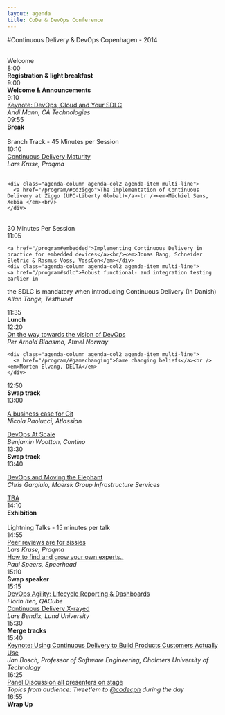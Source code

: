 ```yaml
---
layout: agenda
title: CoDe & DevOps Conference
---
```

#Continuous Delivery & DevOps Copenhagen - 2014

<div class="container">
  <div class="agenda-row">
    <div class="agenda-column agenda-column-time">&nbsp;</div>
    <div class="agenda-column agenda-1col agenda-header-item">Welcome</div>
  </div>

  <div class="agenda-row">
    <div class="agenda-column agenda-column-time timestamp">8:00</div>
    <div class="agenda-column agenda-1col agenda-break"><strong>Registration &amp; light breakfast</strong></div>
  </div>

  <div class="agenda-row">
    <div class="agenda-column agenda-column-time timestamp">9:00</div>
    <div class="agenda-column agenda-1col agenda-item">
      <strong>Welcome &amp; Announcements</strong><br /><em></em>
    </div>
  </div>

  <div class="agenda-row">
    <div class="agenda-column agenda-column-time timestamp">9:10</div>
    <div class="agenda-column agenda-1col agenda-item">
      <a href="/program/#devops">Keynote: DevOps, Cloud and Your SDLC</a><br />
      <em>Andi Mann, CA Technologies</em>
    </div>
  </div>

  <div class="agenda-row">
    <div class="agenda-column agenda-column-time timestamp">09:55</div>
    <div class="agenda-column agenda-1col agenda-break"><strong>Break</strong></div>
  </div>

  <div class="agenda-row">
    <div class="agenda-column agenda-column-time">&nbsp;</div>
    <div class="agenda-column agenda-1col agenda-header-item">Branch Track - 45 Minutes per Session</div>
  </div>

  <div class="agenda-row">
    <div class="agenda-column agenda-column-time timestamp">10:10</div>
    <div class="agenda-column agenda-col2 agenda-item multi-line">
      <a href="/program/#cdmaturity">Continuous Delivery Maturity</a><br /><em>Lars Kruse, Praqma</em><br/>&nbsp;
    </div>

    <div class="agenda-column agenda-col2 agenda-item multi-line">
      <a href="/program/#cdziggo">The implementation of Continuous Delivery at Ziggo (UPC-Liberty Global)</a><br /><em>Michiel Sens, Xebia </em><br/>
    </div>
  </div>

<div class="agenda-row">
  <div class="agenda-column agenda-column-time">&nbsp;</div>
  <div class="agenda-column agenda-1col agenda-header-item">30 Minutes Per Session</div>
</div>

  <div class="agenda-row">
    <div class="agenda-column agenda-column-time timestamp">11:05</div>
    <div class="agenda-column agenda-col2 agenda-item multi-line">

    <a href="/program#embedded">Implementing Continuous Delivery in practice for embedded devices</a><br/><em>Jonas Bang, Schneider Eletric & Rasmus Voss, VossCon</em></div>
    <div class="agenda-column agenda-col2 agenda-item multi-line">
    <a href="/program#sdlc">Robust functional- and integration testing earlier in
 the SDLC is mandatory when introducing Continuous Delivery (In Danish)</a><br/><em>Allan Tange, Testhuset</em></div>
  </div>

  <div class="agenda-row">
    <div class="agenda-column agenda-column-time timestamp">11:35</div>
    <div class="agenda-column agenda-1col agenda-break"><strong>Lunch</strong></div>
  </div>

  <div class="agenda-row">
    <div class="agenda-column agenda-column-time timestamp">12:20</div>
    <div class="agenda-column agenda-col2 agenda-item multi-line">
      <a href="/program/#vision"> On the way towards the vision of DevOps</a><br /><em>Per Arnold Blaasmo, Atmel Norway</em>
    </div>

    <div class="agenda-column agenda-col2 agenda-item multi-line">
      <a href="/program/#gamechanging">Game changing beliefs</a><br /><em>Morten Elvang, DELTA</em>
    </div>
  </div>

  <div class="agenda-row">
    <div class="agenda-column agenda-column-time timestamp">12:50</div>
    <div class="agenda-column agenda-1col agenda-break"><strong>Swap track</strong></div>
  </div>

<div class="agenda-row">
  <div class="agenda-column agenda-column-time timestamp">13:00</div>
  <div class="agenda-column agenda-col2 agenda-item multi-line">

  <a href="/program#git">A business case for Git</a><br/><em>Nicola Paolucci, Atlassian</em></div>
  <div class="agenda-column agenda-col2 agenda-item multi-line">
  <a href="/program#scale">DevOps At Scale</a><br/><em>Benjamin Wootton, Contino</em></div>
</div>

<div class="agenda-row">
  <div class="agenda-column agenda-column-time timestamp">13:30</div>
  <div class="agenda-column agenda-1col agenda-break"><strong>Swap track</strong></div>
</div>

<div class="agenda-row">
  <div class="agenda-column agenda-column-time timestamp">13:40</div>
  <div class="agenda-column agenda-col2 agenda-item multi-line">

  <a href="/program#elephant">DevOps and Moving the Elephant</a><br/><em>Chris Gargiulo, Maersk Group Infrastructure Services</em></div>
  <div class="agenda-column agenda-col2 agenda-item multi-line">
  <a href="/program#">TBA</a><br/><em></em></div>
</div>

  <div class="agenda-row">
    <div class="agenda-column agenda-column-time timestamp">14:10</div>
    <div class="agenda-column agenda-1col agenda-break"><strong>Exhibition</strong></div>
  </div>

  <div class="agenda-row">
    <div class="agenda-column agenda-column-time">&nbsp;</div>
    <div class="agenda-column agenda-1col agenda-header-item">Lightning Talks - 15 minutes per talk</div>
  </div>  

  <div class="agenda-row">
    <div class="agenda-column agenda-column-time timestamp">14:55</div>
    <div class="agenda-column agenda-col2 agenda-item multi-line"><a href="/program/#sissies">Peer reviews are for sissies</a><br /><em>Lars Kruse, Praqma</em></div>
    <div class="agenda-column agenda-col2 agenda-item multi-line"><a href="/program/#howto">How to find and grow your own experts..</a><br /><em>Paul Speers, Speerhead</em></div>
  </div>

  <div class="agenda-row">
    <div class="agenda-column agenda-column-time timestamp">15:10</div>
    <div class="agenda-column agenda-1col agenda-break"><strong>Swap speaker</strong></div>
  </div>

  <div class="agenda-row">
    <div class="agenda-column agenda-column-time timestamp">15:15</div>
    <div class="agenda-column agenda-col2 agenda-item multi-line"><a href="/program/#agility">DevOps Agility: Lifecycle Reporting & Dashboards</a><br/><em>Florin Iten, QACube</em></div>
    <div class="agenda-column agenda-col2 agenda-item multi-line"><a href="/program/#xrayed">Continuous Delivery X-rayed<br /></a><em>Lars Bendix, Lund University</em></div>
  </div>

  <div class="agenda-row">
    <div class="agenda-column agenda-column-time timestamp">15:30</div>
    <div class="agenda-column agenda-1col agenda-break"><strong>Merge tracks</strong></div>
  </div>

<div class="agenda-row">
  <div class="agenda-column agenda-column-time timestamp">15:40</div>
  <div class="agenda-column agenda-1col agenda-item">
    <a href="/program/#usingcd">Keynote: Using Continuous Delivery to Build Products Customers Actually Use</a><br />
    <em>Jan Bosch, Professor of Software Engineering, Chalmers University of Technology</em>
  </div>
</div>

<div class="agenda-row">
  <div class="agenda-column agenda-column-time timestamp">16:25</div>
  <div class="agenda-column agenda-1col agenda-item"><a href="/program/#panel">Panel Discussion all presenters on stage</a><br/><em>Topics from audience: Tweet'em to <a href="/social/tweets.html">@codecph</a> during the day</em></div>

<div class="agenda-row">
  <div class="agenda-column agenda-column-time timestamp">16:55</div>
  <div class="agenda-column agenda-1col agenda-break"><strong>Wrap Up</strong></div>
</div>
